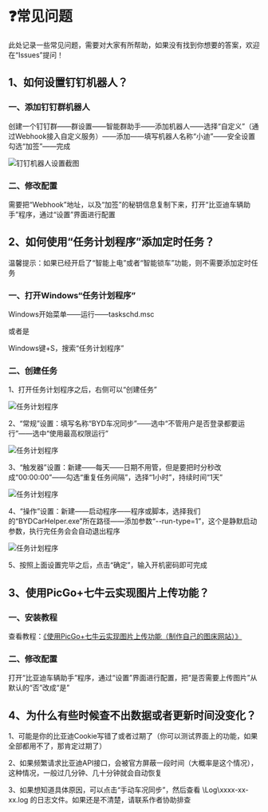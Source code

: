 # ❓常见问题

此处记录一些常见问题，需要对大家有所帮助，如果没有找到你想要的答案，欢迎在“Issues”提问！ 

## 1、如何设置钉钉机器人？

### 一、添加钉钉群机器人

创建一个钉钉群——群设置——智能群助手——添加机器人——选择“自定义”（通过Webhook接入自定义服务）——添加——填写机器人名称“小迪”——安全设置勾选“加签”——完成

![钉钉机器人设置截图](https://cdn.jsdelivr.net/gh/flydoos/BYDCarHelper/Images/Robot-1.0.0.png)

### 二、修改配置

需要把“Webhook”地址，以及“加签”的秘钥信息复制下来，打开“比亚迪车辆助手”程序，通过“设置”界面进行配置

## 2、如何使用“任务计划程序”添加定时任务？

温馨提示：如果已经开启了“智能上电”或者“智能锁车”功能，则不需要添加定时任务

### 一、打开Windows“任务计划程序”

Windows开始菜单——运行——taskschd.msc

或者是

Windows键+S，搜索“任务计划程序”

### 二、创建任务

1、打开任务计划程序之后，右侧可以“创建任务”

![任务计划程序](https://cdn.jsdelivr.net/gh/flydoos/BYDCarHelper/Images/TASKS-01.png)

2、“常规”设置：填写名称“BYD车况同步”——选中“不管用户是否登录都要运行”——选中“使用最高权限运行”

![任务计划程序](https://cdn.jsdelivr.net/gh/flydoos/BYDCarHelper/Images/TASKS-02.png)

3、“触发器”设置：新建——每天——日期不用管，但是要把时分秒改成“00:00:00”——勾选“重复任务间隔”，选择“1小时”，持续时间“1天”

![任务计划程序](https://cdn.jsdelivr.net/gh/flydoos/BYDCarHelper/Images/TASKS-03.png)

4、“操作”设置：新建——启动程序——程序或脚本，选择我们的“BYDCarHelper.exe”所在路径——添加参数“--run-type=1”，这个是静默启动参数，执行完任务会会自动退出程序

![任务计划程序](https://cdn.jsdelivr.net/gh/flydoos/BYDCarHelper/Images/TASKS-04.png)

5、按照上面设置完毕之后，点击“确定”，输入开机密码即可完成

## 3、使用PicGo+七牛云实现图片上传功能？

### 一、安装教程

查看教程：[《使用PicGo+七牛云实现图片上传功能（制作自己的图床网站）》](https://www.wuleba.com/?p=1919)

### 二、修改配置

打开“比亚迪车辆助手”程序，通过“设置”界面进行配置，把“是否需要上传图片”从默认的“否”改成“是”

## 4、为什么有些时候查不出数据或者更新时间没变化？

1、可能是你的比亚迪Cookie写错了或者过期了（你可以测试界面上的功能，如果全部都用不了，那肯定过期了）

2、如果频繁请求比亚迪API接口，会被官方屏蔽一段时间（大概率是这个情况），这种情况，一般过几分钟、几十分钟就会自动恢复

3、如果想知道具体原因，可以点击“手动车况同步”，然后查看 \Log\xxxx-xx-xx.log 的日志文件。如果还是不清楚，请联系作者协助排查
